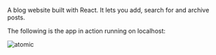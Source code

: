 A blog website built with React. It lets you add, search for and archive posts.

The following is the app in action running on localhost:

![atomic](https://github.com/ashrf34q/travel-list-react/assets/88560566/b0434758-0da3-4e32-baf4-f91508ba5aa5)
